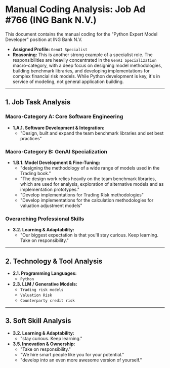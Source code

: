 # Manual Coding Analysis: Job Ad #766 (ING Bank N.V.)

This document contains the manual coding for the "Python Expert Model Developer" position at ING Bank N.V.

- **Assigned Profile:** `GenAI Specialist`
- **Reasoning:** This is another strong example of a specialist role. The responsibilities are heavily concentrated in the `GenAI Specialization` macro-category, with a deep focus on designing model methodologies, building benchmark libraries, and developing implementations for complex financial risk models. While Python development is key, it's in service of modeling, not general application building.

---

## 1. Job Task Analysis

### Macro-Category A: Core Software Engineering

- **1.A.1. Software Development & Integration:**
  - "Design, built and expand the team benchmark libraries and set best practices"

### Macro-Category B: GenAI Specialization

- **1.B.1. Model Development & Fine-Tuning:**
  - "designing the methodology of a wide range of models used in the Trading book."
  - "The design work relies heavily on the team benchmark libraries, which are used for analysis, exploration of alternative models and as implementation prototypes."
  - "Develop implementations for Trading Risk methodologies"
  - "Develop implementations for the calculation methodologies for valuation adjustment models"

### Overarching Professional Skills

- **3.2. Learning & Adaptability:**
  - "Our biggest expectation is that you'll stay curious. Keep learning. Take on responsibility."

---

## 2. Technology & Tool Analysis

- **2.1. Programming Languages:**
  - `Python`
- **2.3. LLM / Generative Models:**
  - `Trading risk models`
  - `Valuation Risk`
  - `Counterparty credit risk`

---

## 3. Soft Skill Analysis

- **3.2. Learning & Adaptability:**
  - "stay curious. Keep learning."
- **3.5. Innovation & Ownership:**
  - "Take on responsibility."
  - "We hire smart people like you for your potential."
  - "develop into an even more awesome version of yourself."
